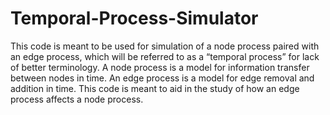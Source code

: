 # Temporal-Process-Simulator
This code is meant to be used for simulation of a node process paired with an edge process, which will be referred to as a “temporal process” for lack of better terminology. A node process is a model for information transfer between nodes in time. An edge process is a model for edge removal and addition in time. This code is meant to aid in the study of how an edge process affects a node process.

